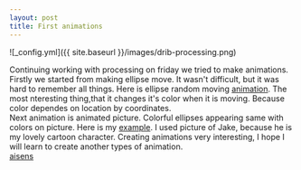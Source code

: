 ```yaml
---
layout: post
title: First animations
---
```

![_config.yml]({{ site.baseurl }}/images/drib-processing.png)

Continuing working with processing on friday we tried to make animations. Firstly we started from making ellipse move. It wasn't difficult, but it was hard to remember all things. Here is ellipse random moving [animation](https://aisens.github.io/MOving/). The most nteresting thing,that it changes it's color when it is moving. Because color dependes on location by coordinates. \
Next animation is animated picture. Colorful ellipses appearing same with colors on picture. Here is my [example](https://aisens.github.io/Jake/). I used picture of Jake, because he is my lovely cartoon character.
Creating animations very interesting, I hope I will learn to create another types of animation.   
[aisens](/photo)
